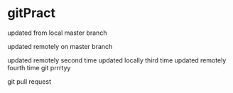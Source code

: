 # gitPract


updated from local master branch

updated remotely on master branch

updated remotely second time
updated locally third time
updated remotely fourth time
git prrrtyy

git pull request


